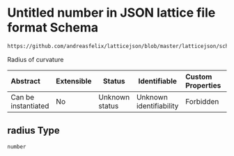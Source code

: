 # Untitled number in JSON lattice file format Schema

```txt
https://github.com/andreasfelix/latticejson/blob/master/latticejson/schema.json#/definitions/Dipole/properties/radius
```

Radius of curvature


| Abstract            | Extensible | Status         | Identifiable            | Custom Properties | Additional Properties | Access Restrictions | Defined In                                              |
| :------------------ | ---------- | -------------- | ----------------------- | :---------------- | --------------------- | ------------------- | ------------------------------------------------------- |
| Can be instantiated | No         | Unknown status | Unknown identifiability | Forbidden         | Allowed               | none                | [schema.json\*](out/schema.json "open original schema") |

## radius Type

`number`
